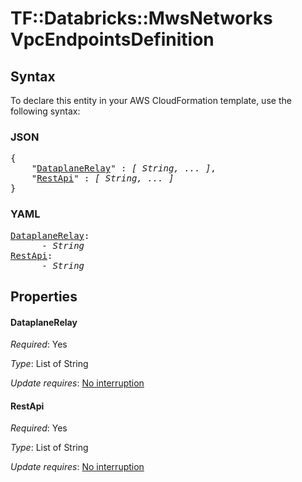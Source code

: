 # TF::Databricks::MwsNetworks VpcEndpointsDefinition

## Syntax

To declare this entity in your AWS CloudFormation template, use the following syntax:

### JSON

<pre>
{
    "<a href="#dataplanerelay" title="DataplaneRelay">DataplaneRelay</a>" : <i>[ String, ... ]</i>,
    "<a href="#restapi" title="RestApi">RestApi</a>" : <i>[ String, ... ]</i>
}
</pre>

### YAML

<pre>
<a href="#dataplanerelay" title="DataplaneRelay">DataplaneRelay</a>: <i>
      - String</i>
<a href="#restapi" title="RestApi">RestApi</a>: <i>
      - String</i>
</pre>

## Properties

#### DataplaneRelay

_Required_: Yes

_Type_: List of String

_Update requires_: [No interruption](https://docs.aws.amazon.com/AWSCloudFormation/latest/UserGuide/using-cfn-updating-stacks-update-behaviors.html#update-no-interrupt)

#### RestApi

_Required_: Yes

_Type_: List of String

_Update requires_: [No interruption](https://docs.aws.amazon.com/AWSCloudFormation/latest/UserGuide/using-cfn-updating-stacks-update-behaviors.html#update-no-interrupt)

